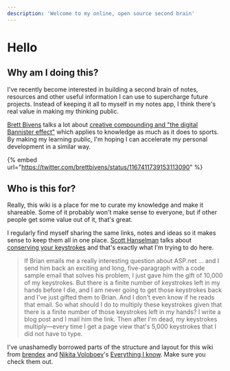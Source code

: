 ```yaml
---
description: 'Welcome to my online, open source second brain'
---
```


# Hello

## Why am I doing this?

I've recently become interested in building a second brain of notes, resources and other useful information I can use to supercharge future projects. Instead of keeping it all to myself in my notes app, I think there's real value in making my thinking public. 

[Brett Bivens](https://twitter.com/brettbivens) talks a lot about [creative compounding and "the digital Bannister effect"](https://twitter.com/brettbivens/status/1167411739153113090) which applies to knowledge as much as it does to sports. By making my learning public, I'm hoping I can accelerate my personal development in a similar way. 

{% embed url="https://twitter.com/brettbivens/status/1167411739153113090" %}

## Who is this for?

Really, this wiki is a place for me to curate my knowledge and make it shareable. Some of it probably won't make sense to everyone, but if other people get some value out of it, that's great. 

I regularly find myself sharing the same links, notes and ideas so it makes sense to keep them all in one place. [Scott Hanselman](https://twitter.com/shanselman) talks about [conserving your keystrokes](https://www.hanselman.com/blog/ScottHanselmansCompleteListOfProductivityTips.aspx) and that's exactly what I'm trying to do here. 

> If Brian emails me a really interesting question about ASP.net … and I send him back an exciting and long, five-paragraph with a code sample email that solves his problem, I just gave him the gift of 10,000 of my keystrokes. But there is a finite number of keystrokes left in my hands before I die, and I am never going to get those keystrokes back and I've just gifted them to Brian. And I don't even know if he reads that email. So what should I do to multiply these keystrokes given that there is a finite number of those keystrokes left in my hands? I write a blog post and I mail him the link. Then after I'm dead, my keystrokes multiply—every time I get a page view that's 5,000 keystrokes that I did not have to type.

I've unashamedly borrowed parts of the structure and layout for this wiki from [brendex](https://ltkmn.gitbook.io/brendex/) and [Nikita Voloboev](https://twitter.com/nikitavoloboev)'s [Everything I know](https://wiki.nikitavoloboev.xyz/). Make sure you check them out. 

